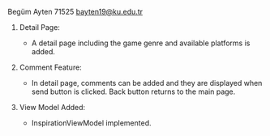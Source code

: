 Begüm Ayten
71525
bayten19@ku.edu.tr

1. Detail Page:
    - A detail page including the game genre and available platforms is added.

2. Comment Feature:
    - In detail page, comments can be added and they are displayed when send button is clicked. Back button returns to the main page.

3. View Model Added: 
   - InspirationViewModel implemented.
